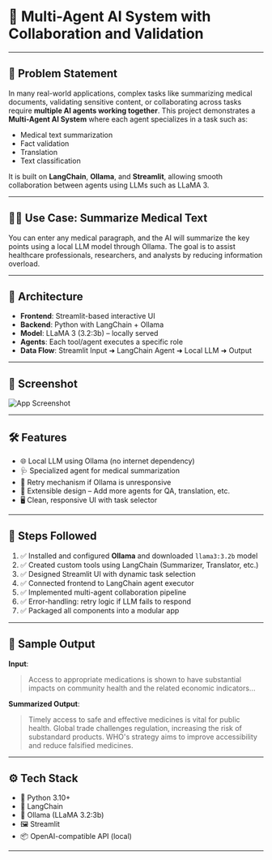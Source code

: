 # 🧠 Multi-Agent AI System with Collaboration and Validation

---

## 📍 Problem Statement

In many real-world applications, complex tasks like summarizing medical documents, validating sensitive content, or collaborating across tasks require **multiple AI agents working together**. This project demonstrates a **Multi-Agent AI System** where each agent specializes in a task such as:

- Medical text summarization  
- Fact validation  
- Translation  
- Text classification  

It is built on **LangChain**, **Ollama**, and **Streamlit**, allowing smooth collaboration between agents using LLMs such as LLaMA 3.

---

## 👨‍🔬 Use Case: Summarize Medical Text

You can enter any medical paragraph, and the AI will summarize the key points using a local LLM model through Ollama. The goal is to assist healthcare professionals, researchers, and analysts by reducing information overload.

---

## 🔧 Architecture

- **Frontend**: Streamlit-based interactive UI  
- **Backend**: Python with LangChain + Ollama  
- **Model**: LLaMA 3 (3.2:3b) – locally served  
- **Agents**: Each tool/agent executes a specific role  
- **Data Flow**: Streamlit Input ➜ LangChain Agent ➜ Local LLM ➜ Output

---

## 📸 Screenshot

![App Screenshot]()

---

## 🛠️ Features

- 🌐 Local LLM using Ollama (no internet dependency)  
- 🩺 Specialized agent for medical summarization  
- 🔄 Retry mechanism if Ollama is unresponsive  
- 🧠 Extensible design – Add more agents for QA, translation, etc.  
- 🖥️ Clean, responsive UI with task selector  

---

## 📜 Steps Followed

1. ✅ Installed and configured **Ollama** and downloaded `llama3:3.2b` model  
2. ✅ Created custom tools using LangChain (Summarizer, Translator, etc.)  
3. ✅ Designed Streamlit UI with dynamic task selection  
4. ✅ Connected frontend to LangChain agent executor  
5. ✅ Implemented multi-agent collaboration pipeline  
6. ✅ Error-handling: retry logic if LLM fails to respond  
7. ✅ Packaged all components into a modular app  

---

## 🧪 Sample Output

**Input**:

> Access to appropriate medications is shown to have substantial impacts on community health and the related economic indicators...

**Summarized Output**:

> Timely access to safe and effective medicines is vital for public health. Global trade challenges regulation, increasing the risk of substandard products. WHO's strategy aims to improve accessibility and reduce falsified medicines.

---

## ⚙️ Tech Stack

- 🐍 Python 3.10+  
- 🧠 LangChain  
- 💬 Ollama (LLaMA 3.2:3b)  
- 🖼️ Streamlit  
- 📦 OpenAI-compatible API (local)

---

